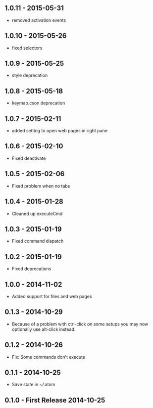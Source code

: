
## 1.0.11 - 2015-05-31
* removed activation events

## 1.0.10 - 2015-05-26
* fixed selectors

## 1.0.9 - 2015-05-25
* style deprecation

## 1.0.8 - 2015-05-18
* keymap.cson deprecation

## 1.0.7 - 2015-02-11
* added setting to open web pages in right pane

## 1.0.6 - 2015-02-10
* Fixed deactivate

## 1.0.5 - 2015-02-06
* Fixed problem when no tabs

## 1.0.4 - 2015-01-28
* Cleaned up executeCmd

## 1.0.3 - 2015-01-19
* Fixed command dispatch

## 1.0.2 - 2015-01-19
* Fixed deprecations

## 1.0.0 - 2014-11-02
* Added support for files and web pages

## 0.1.3 - 2014-10-29
* Because of a problem with ctrl-click on some setups you may now optionally use alt-click instead.

## 0.1.2 - 2014-10-26
* Fix: Some commands don't execute

## 0.1.1 - 2014-10-25
* Save state in ~/.atom

## 0.1.0 - First Release 2014-10-25
